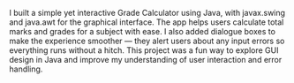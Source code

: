 I built a simple yet interactive Grade Calculator using Java, with javax.swing and java.awt for the graphical interface. The app helps users calculate total marks and grades for a subject with ease. I also added dialogue boxes to make the experience smoother — they alert users about any input errors so everything runs without a hitch.
This project was a fun way to explore GUI design in Java and improve my understanding of user interaction and error handling.
